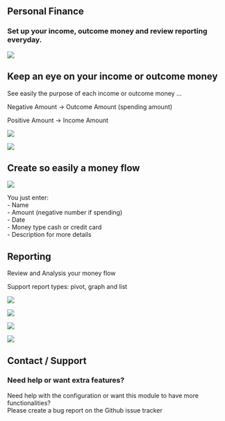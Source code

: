 Personal Finance
----------------

### Set up your income, outcome money and review reporting everyday.

![](money_flow.png)

Keep an eye on your income or outcome money
-------------------------------------------

See easily the purpose of each income or outcome money ...

Negative Amount -> Outcome Amount (spending amount)

Positive Amount -> Income Amount

![](money_flow_detail.png)

![](money_flow_detail2.png)

Create so easily a money flow
-----------------------------

![](money_flow_detail.png)

You just enter:  
\- Name  
\- Amount (negative number if spending)  
\- Date  
\- Money type cash or credit card  
\- Description for more details  

Reporting
---------

Review and Analysis your money flow

Support report types: pivot, graph and list

![](money_flow_reporting_pivot.png)

![](money_flow_reporting_graph.png)

![](money_flow_reporting_graph2.png)

![](money_flow_reporting_tree.png)

Contact / Support
-----------------

### Need help or want extra features?

Need help with the configuration or want this module to have more functionalities?  
Please create a bug report on the Github issue tracker